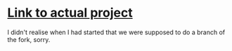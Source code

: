 # [Link to actual project](https://github.com/kbrady478/Music_Toy)
I didn't realise when I had started that we were supposed to do a branch of the fork, sorry.